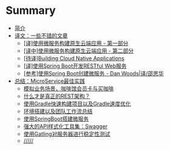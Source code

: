 # Summary

* [简介](README.md)
* [译文：一些不错的文章](translation/README.md)
    - [[译]使用微服务构建原生云端应用 - 第一部分](translation/using_microservices_to_build_cloud_native_applications__part_1.md)
    - [[译中]使用微服务构建原生云端应用 - 第二部分](translation/using_microservices_to_build_cloud_native_applications__part_2.md)
    - [[待译]Building Cloud Native Applications](translation/Building_Cloud_Native_Applications.md)
    - [[译]使用Spring Boot开发RESTful Web服务](translation/Developing_a_RESTful_Web_Service_Using_Spring_Boot.md)
    - [[参考]使用Spring Boot创建微服务 - Dan Woods|译/邵思华](http://www.infoq.com/cn/articles/boot-microservices)
* [总结：MicroService最佳实践](best-practice/README.md)
    - [模拟业务场景，咖啡馆会员卡与买咖啡](best-practice/simulate_business_scenarios_for_security.md)
    - [什么才是真正的REST架构？](best-practice/what_really_REST_is.md)
    - [使用Gradle快速构建项目以及Gradle速度优化](/best-practice/how_to_use_gradle_and_speed_up_build_time.md)
    - [环境搭建以及团队工作流总结](/best-practice/development_environment_and_team_workflow.md)
    - [使用SpringBoot搭建微服务](/best-practice/microservices_using_springboot_and_springMVC.md)
    - [强大的API样式化工具集：Swagger](best-practice/RESTful_API_Documentation_Using_Swagger.md)
    - [使用Gatling对服务器进行稳定性测试](best-practice/Stability_and_Performance_Testing_using_Gatling.md)
    - [/////]()